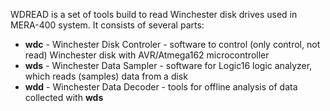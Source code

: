 WDREAD is a set of tools build to read Winchester disk drives used in
MERA-400 system. It consists of several parts:

* **wdc** - Winchester Disk Controler - software to control (only control, not read) Winchester disk with AVR/Atmega162 microcontroller
* **wds** - Winchester Data Sampler - software for Logic16 logic analyzer, which reads (samples) data from a disk
* **wdd** - Winchester Data Decoder - tools for offline analysis of data collected with **wds**



